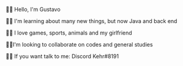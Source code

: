 
🐱‍🏍 Hello, I'm Gustavo

🐱‍🚀 I'm learning about many new things, but now Java and back end

🐱‍👤 I love games, sports, animals and my girlfriend

🐱‍🐉I'm looking to collaborate on codes and general studies

🐱‍💻 If you want talk to me: Discord Kehr#8191
